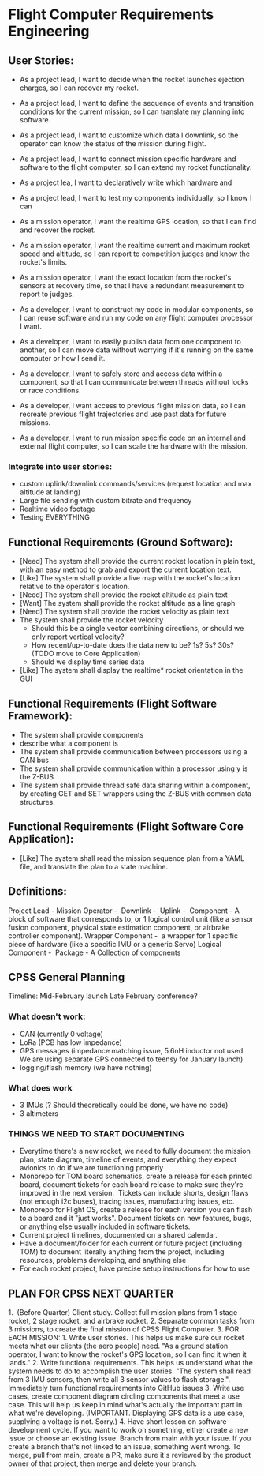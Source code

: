 # Flight Computer Requirements Engineering

## User Stories:
- As a project lead, I want to decide when the rocket launches ejection charges, so I can recover my rocket.
- As a project lead, I want to define the sequence of events and transition conditions for the current mission, so I can translate my planning into software.
- As a project lead, I want to customize which data I downlink, so the operator can know the status of the mission during flight.
- As a project lead, I want to connect mission specific hardware and software to the flight computer, so I can extend my rocket functionality.
- As a project lea, I want to declaratively write which hardware and 
- As a project lead, I want to test my components individually, so I know I can 

- As a mission operator, I want the realtime GPS location, so that I can find and recover the rocket.
- As a mission operator, I want the realtime current and maximum rocket speed and altitude, so I can report to competition judges and know the rocket's limits.
- As a mission operator, I want the exact location from the rocket's sensors at recovery time, so that I have a redundant measurement to report to judges.

- As a developer, I want to construct my code in modular components, so I can reuse software and run my code on any flight computer processor I want.
- As a developer, I want to easily publish data from one component to another, so I can move data without worrying if it's running on the same computer or how I send it.
- As a developer, I want to safely store and access data within a component, so that I can communicate between threads without locks or race conditions.
- As a developer, I want access to previous flight mission data, so I can recreate previous flight trajectories and use past data for future missions.
- As a developer, I want to run mission specific code on an internal and external flight computer, so I can scale the hardware with the mission.

### Integrate into user stories:
- custom uplink/downlink commands/services (request location and max altitude at landing)
- Large file sending with custom bitrate and frequency
- Realtime video footage
- Testing EVERYTHING
    
## Functional Requirements (Ground Software):
- [Need] The system shall provide the current rocket location in plain text, with an easy method to grab and export the current location text.
- [Like] The system shall provide a live map with the rocket's location relative to the operator's location.
- [Need] The system shall provide the rocket altitude as plain text
- [Want] The system shall provide the rocket altitude as a line graph
- [Need] The system shall provide the rocket velocity as plain text
- The system shall provide the rocket velocity
	- Should this be a single vector combining directions, or should we only report vertical velocity?
	- How recent/up-to-date does the data new to be? 1s? 5s? 30s? (TODO move to Core Application)
	- Should we display time series data
- [Like] The system shall display the realtime* rocket orientation in the GUI

## Functional Requirements (Flight Software Framework):
- The system shall provide components
- describe what a component is
- The system shall provide communication between processors using a CAN bus
- The system shall provide communication within a processor using y is the Z-BUS
- The system shall provide thread safe data sharing within a component, by creating GET and SET wrappers using the Z-BUS with common data structures.

## Functional Requirements (Flight Software Core Application):
- [Like] The system shall read the mission sequence plan from a YAML file, and translate the plan to a state machine. 

## Definitions:
Project Lead -
Mission Operator - 
Downlink - 
Uplink - 
Component - A block of software that corresponds to, or 1 logical control unit (like a sensor fusion component, physical state estimation component, or airbrake controller component).
Wrapper Component -  a wrapper for 1 specific piece of hardware (like a specific IMU or a generic Servo)
Logical Component - 
Package - A Collection of components

## CPSS General Planning
Timeline:
Mid-February launch
Late February conference?

### What doesn't work:
- CAN (currently 0 voltage)
- LoRa (PCB has low impedance)
- GPS messages (impedance matching issue, 5.6nH inductor not used. We are using separate GPS connected to teensy for January launch)
- logging/flash memory (we have nothing)

### What does work
- 3 IMUs (? Should theoretically could be done, we have no code)
- 3 altimeters

### THINGS WE NEED TO START DOCUMENTING
- Everytime there's a new rocket, we need to fully document the mission plan, state diagram, timeline of events, and everything they expect avionics to do if we are functioning properly
- Monorepo for TOM board schematics, create a release for each printed board, document tickets for each board release to make sure they're improved in the next version.  Tickets can include shorts, design flaws (not enough i2c buses), tracing issues, manufacturing issues, etc.
- Monorepo for Flight OS, create a release for each version you can flash to a board and it "just works". Document tickets on new features, bugs, or anything else usually included in software tickets.
- Current project timelines, documented on a shared calendar.
- Have a document/folder for each current or future project (including TOM) to document literally anything from the project, including resources, problems developing, and anything else
- For each rocket project, have precise setup instructions for how to use

## PLAN FOR CPSS NEXT QUARTER
1.  (Before Quarter) Client study. Collect full mission plans from 1 stage rocket, 2 stage rocket, and airbrake rocket.
2. Separate common tasks from 3 missions, to create the final mission of CPSS Flight Computer.
3. FOR EACH MISSION:
	1. Write user stories. This helps us make sure our rocket meets what our clients (the aero people) need. "As a ground station operator, I want to know the rocket's GPS location, so I can find it when it lands."
	2. Write functional requirements. This helps us understand what the system needs to do to accomplish the user stories. "The system shall read from 3 IMU sensors, then write all 3 sensor values to flash storage.". Immediately turn functional requirements into GitHub issues
	3. Write use cases, create component diagram circling components that meet a use case. This will help us keep in mind what's actually the important part in what we're developing. (IMPORTANT. Displaying GPS data is a use case, supplying a voltage is not. Sorry.)
4. Have short lesson on software development cycle. If you want to work on something, either create a new issue or choose an existing issue. Branch from main with your issue. If you create a branch that's not linked to an issue, something went wrong. To merge, pull from main, create a PR, make sure it's reviewed by the product owner of that project, then merge and delete your branch.